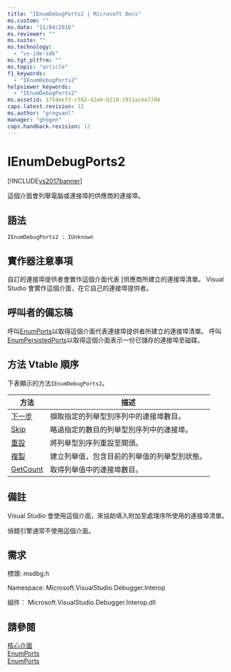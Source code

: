 ```yaml
---
title: "IEnumDebugPorts2 | Microsoft Docs"
ms.custom: ""
ms.date: "11/04/2016"
ms.reviewer: ""
ms.suite: ""
ms.technology: 
  - "vs-ide-sdk"
ms.tgt_pltfrm: ""
ms.topic: "article"
f1_keywords: 
  - "IEnumDebugPorts2"
helpviewer_keywords: 
  - "IEnumDebugPorts2"
ms.assetid: 1754eef3-cf62-42e0-b218-1911acba77d4
caps.latest.revision: 12
ms.author: "gregvanl"
manager: "ghogen"
caps.handback.revision: 12
---
```

# IEnumDebugPorts2
[!INCLUDE[vs2017banner](../../../code-quality/includes/vs2017banner.md)]

這個介面會列舉電腦或連接埠的供應商的連接埠。  
  
## 語法  
  
```  
IEnumDebugPorts2 : IUnknown  
```  
  
## 實作器注意事項  
 自訂的連接埠提供者會實作這個介面代表 \[供應商所建立的連接埠清單。  Visual Studio 會實作這個介面，在它自己的連接埠提供者。  
  
## 呼叫者的備忘稿  
 呼叫[EnumPorts](../../../extensibility/debugger/reference/idebugportsupplier2-enumports.md)以取得這個介面代表連接埠提供者所建立的連接埠清單。  呼叫[EnumPersistedPorts](../../../extensibility/debugger/reference/idebugportsupplier3-enumpersistedports.md)以取得這個介面表示一份已儲存的連接埠至磁碟。  
  
## 方法 Vtable 順序  
 下表顯示的方法`IEnumDebugPorts2`。  
  
|方法|描述|  
|--------|--------|  
|[下一步](../../../extensibility/debugger/reference/ienumdebugports2-next.md)|擷取指定的列舉型別序列中的連接埠數目。|  
|[Skip](../../../extensibility/debugger/reference/ienumdebugports2-skip.md)|略過指定的數目的列舉型別序列中的連接埠。|  
|[重設](../../../extensibility/debugger/reference/ienumdebugports2-reset.md)|將列舉型別序列重設至開頭。|  
|[複製](../../../extensibility/debugger/reference/ienumdebugports2-clone.md)|建立列舉值，包含目前的列舉值的列舉型別狀態。|  
|[GetCount](../Topic/IEnumDebugPorts2::GetCount.md)|取得列舉值中的連接埠數目。|  
  
## 備註  
 Visual Studio 會使用這個介面，來協助填入附加至處理序所使用的連接埠清單。  
  
 偵錯引擎通常不使用這個介面。  
  
## 需求  
 標頭: msdbg.h  
  
 Namespace: Microsoft.VisualStudio.Debugger.Interop  
  
 組件： Microsoft.VisualStudio.Debugger.Interop.dll  
  
## 請參閱  
 [核心介面](../../../extensibility/debugger/reference/core-interfaces.md)   
 [EnumPorts](../../../extensibility/debugger/reference/idebugcoreserver2-enumports.md)   
 [EnumPorts](../../../extensibility/debugger/reference/idebugportsupplier2-enumports.md)